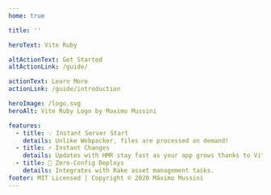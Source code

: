 ```yaml
---
home: true

title: ''

heroText: Vite Ruby

altActionText: Get Started
altActionLink: /guide/

actionText: Learn More
actionLink: /guide/introduction

heroImage: /logo.svg
heroAlt: Vite Ruby Logo by Maximo Mussini

features:
  - title: 💡 Instant Server Start
    details: Unlike Webpacker, files are processed on demand!
  - title: ⚡️ Instant Changes
    details: Updates with HMR stay fast as your app grows thanks to Vite.
  - title: 🚀 Zero-Config Deploys
    details: Integrates with Rake asset management tasks.
footer: MIT Licensed | Copyright © 2020 Máximo Mussini
---
```

